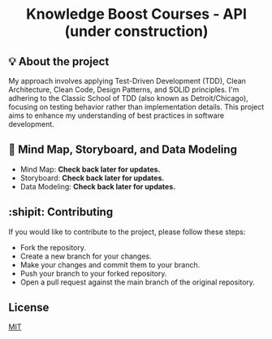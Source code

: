 <h1 align="center">Knowledge Boost Courses - API (under construction)</h1>

## :bulb: About the project

My approach involves applying Test-Driven Development (TDD), Clean Architecture, Clean Code, Design Patterns, and SOLID principles. I'm adhering to the Classic School of TDD (also known as Detroit/Chicago), focusing on testing behavior rather than implementation details. This project aims to enhance my understanding of best practices in software development.

## :dart: Mind Map, Storyboard, and Data Modeling

- Mind Map: **Check back later for updates.**
- Storyboard: **Check back later for updates.**
- Data Modeling: **Check back later for updates.**

## :shipit: Contributing

If you would like to contribute to the project, please follow these steps:

- Fork the repository.
- Create a new branch for your changes.
- Make your changes and commit them to your branch.
- Push your branch to your forked repository.
- Open a pull request against the main branch of the original repository.

## License

[MIT](https://choosealicense.com/licenses/mit/)

